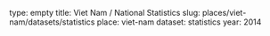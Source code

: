 type: empty
title: Viet Nam / National Statistics
slug: places/viet-nam/datasets/statistics
place: viet-nam
dataset: statistics
year: 2014
